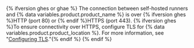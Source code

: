 {% ifversion ghes or ghae %}
The connection between self-hosted runners and {% data variables.product.product_name %} is over {% ifversion ghes %}HTTP (port 80) or {% endif %}HTTPS (port 443). {% ifversion ghes %}To ensure connectivity over HTTPS, configure TLS for {% data variables.product.product_location %}. For more information, see "[Configuring TLS](/admin/configuration/configuring-network-settings/configuring-tls)."{% endif %}
{% endif %}
